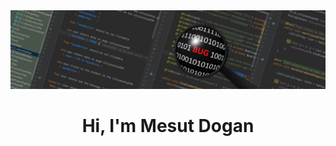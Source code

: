 <img src="https://github.com/mesut2020/mesut2020/blob/main/github.jpg?raw=true">

<h1 align="center">Hi, I'm Mesut Dogan</h1>




<!--
**mesut2020/mesut2020** is a ✨ _special_ ✨ repository because its `README.md` (this file) appears on your GitHub profile.

Here are some ideas to get you started:

- 🔭 I’m currently working on ...
- 🌱 I’m currently learning ...
- 👯 I’m looking to collaborate on ...
- 🤔 I’m looking for help with ...
- 💬 Ask me about ...
- 📫 How to reach me: ...
- 😄 Pronouns: ...
- ⚡ Fun fact: ...
-->
